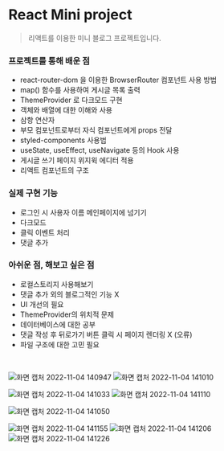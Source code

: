 # React Mini project

> 리액트를 이용한 미니 블로그 프로젝트입니다.

### 프로젝트를 통해 배운 점

- react-router-dom 을 이용한 BrowserRouter 컴포넌트 사용 방법
- map() 함수를 사용하여 게시글 목록 출력
- ThemeProvider 로 다크모드 구현
- 객체와 배열에 대한 이해와 사용
- 삼항 연산자
- 부모 컴포넌트로부터 자식 컴포넌트에게 props 전달
- styled-components 사용법
- useState, useEffect, useNavigate 등의 Hook 사용
- 게시글 쓰기 페이지 위지윅 에디터 적용
- 리액트 컴포넌트의 구조

### 실제 구현 기능

- 로그인 시 사용자 이름 메인페이지에 넘기기
- 다크모드
- 클릭 이벤트 처리
- 댓글 추가

### 아쉬운 점, 해보고 싶은 점

- 로컬스토리지 사용해보기
- 댓글 추가 외의 블로그적인 기능 X
- UI 개선의 필요
- ThemeProvider의 위치적 문제
- 데이터베이스에 대한 공부
- 댓글 작성 후 뒤로가기 버튼 클릭 시 페이지 렌더링 X (오류)
- 파일 구조에 대한 고민 필요
<br />

![화면 캡처 2022-11-04 140947](https://user-images.githubusercontent.com/98699927/199897235-bd4cb322-5c73-46ec-849b-c5e87b5540b9.jpg)
![화면 캡처 2022-11-04 141010](https://user-images.githubusercontent.com/98699927/199897236-0c5c01e4-cc9b-4bf7-b03a-7e35414013aa.jpg)

![화면 캡처 2022-11-04 141033](https://user-images.githubusercontent.com/98699927/199897241-c1458d36-3476-40fb-bea0-3e8ceb9374a1.jpg)
![화면 캡처 2022-11-04 141110](https://user-images.githubusercontent.com/98699927/199897226-f6daf8da-3fbf-4109-a03c-f4930304553b.jpg)

![화면 캡처 2022-11-04 141050](https://user-images.githubusercontent.com/98699927/199897220-75e94453-340b-4f82-b0dd-18423ecf88cc.jpg)

![화면 캡처 2022-11-04 141155](https://user-images.githubusercontent.com/98699927/199897228-e7ebf018-11a3-4523-b72c-926e0e06d871.jpg)
![화면 캡처 2022-11-04 141206](https://user-images.githubusercontent.com/98699927/199897230-bffd4d6f-56d6-499a-83ec-270e839d50b3.jpg)
![화면 캡처 2022-11-04 141226](https://user-images.githubusercontent.com/98699927/199897233-d20fadfd-4e67-4e02-9ef8-9344bce906a3.jpg)
